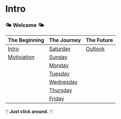 # Intro

### 🌤️ Welcome 🌤️

| The Beginning                                 | The Journey                             | The Future                         |
| :-------------------------------------------- | :-------------------------------------- | :--------------------------------- |
| [Intro](/Beginning/intro.md)             | [Saturday](/Journey/Saturday.md)   | [Outlook](/Future/outlook.md) |
| [Motiviation](/Beginning/motivation.md) | [Sunday](/Journey/Sunday.md)       |                                    |
|                                               | [Monday](/Journey/Monday.md)       |                                    |
|                                               | [Tuesday](/Journey/Tuesday.md)     |                                    |
|                                               | [Wednesday](/Journey/Wednesday.md) |                                    |
|                                               | [Thursday](/Journey/Thursday.md)   |                                    |
|                                               | [Friday](/Journey/Friday.md)       |                                    |


🖱️ **Just click around.**  🖱️ 

